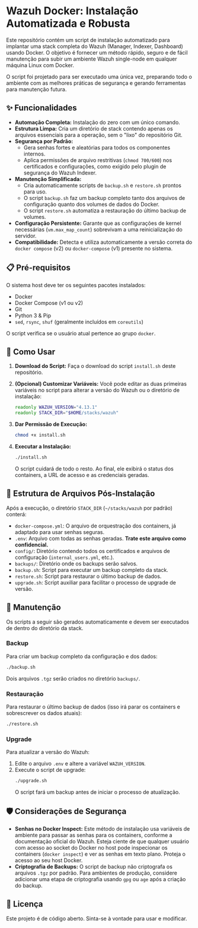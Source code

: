 # Wazuh Docker: Instalação Automatizada e Robusta

Este repositório contém um script de instalação automatizado para implantar uma stack completa do Wazuh (Manager, Indexer, Dashboard) usando Docker. O objetivo é fornecer um método rápido, seguro e de fácil manutenção para subir um ambiente Wazuh single-node em qualquer máquina Linux com Docker.

O script foi projetado para ser executado uma única vez, preparando todo o ambiente com as melhores práticas de segurança e gerando ferramentas para manutenção futura.

## ✨ Funcionalidades

-   **Automação Completa:** Instalação do zero com um único comando.
-   **Estrutura Limpa:** Cria um diretório de stack contendo apenas os arquivos essenciais para a operação, sem o "lixo" do repositório Git.
-   **Segurança por Padrão:**
    -   Gera senhas fortes e aleatórias para todos os componentes internos.
    -   Aplica permissões de arquivo restritivas (`chmod 700/600`) nos certificados e configurações, como exigido pelo plugin de segurança do Wazuh Indexer.
-   **Manutenção Simplificada:**
    -   Cria automaticamente scripts de `backup.sh` e `restore.sh` prontos para uso.
    -   O script `backup.sh` faz um backup completo tanto dos arquivos de configuração quanto dos volumes de dados do Docker.
    -   O script `restore.sh` automatiza a restauração do último backup de volumes.
-   **Configuração Persistente:** Garante que as configurações de kernel necessárias (`vm.max_map_count`) sobrevivam a uma reinicialização do servidor.
-   **Compatibilidade:** Detecta e utiliza automaticamente a versão correta do `docker compose` (v2) ou `docker-compose` (v1) presente no sistema.

## 📋 Pré-requisitos

O sistema host deve ter os seguintes pacotes instalados:
* Docker
* Docker Compose (v1 ou v2)
* Git
* Python 3 & Pip
* `sed`, `rsync`, `shuf` (geralmente incluídos em `coreutils`)

O script verifica se o usuário atual pertence ao grupo `docker`.

## 🚀 Como Usar

1.  **Download do Script:**
    Faça o download do script `install.sh` deste repositório.

2.  **(Opcional) Customizar Variáveis:**
    Você pode editar as duas primeiras variáveis no script para alterar a versão do Wazuh ou o diretório de instalação:
    ```bash
    readonly WAZUH_VERSION="4.13.1"
    readonly STACK_DIR="$HOME/stacks/wazuh"
    ```

3.  **Dar Permissão de Execução:**
    ```bash
    chmod +x install.sh
    ```

4.  **Executar a Instalação:**
    ```bash
    ./install.sh
    ```
    O script cuidará de todo o resto. Ao final, ele exibirá o status dos containers, a URL de acesso e as credenciais geradas.

## 📁 Estrutura de Arquivos Pós-Instalação

Após a execução, o diretório `STACK_DIR` (`~/stacks/wazuh` por padrão) conterá:

-   `docker-compose.yml`: O arquivo de orquestração dos containers, já adaptado para usar senhas seguras.
-   `.env`: Arquivo com todas as senhas geradas. **Trate este arquivo como confidencial.**
-   `config/`: Diretório contendo todos os certificados e arquivos de configuração (`internal_users.yml`, etc.).
-   `backups/`: Diretório onde os backups serão salvos.
-   `backup.sh`: Script para executar um backup completo da stack.
-   `restore.sh`: Script para restaurar o último backup de dados.
-   `upgrade.sh`: Script auxiliar para facilitar o processo de upgrade de versão.

## 🔧 Manutenção

Os scripts a seguir são gerados automaticamente e devem ser executados de dentro do diretório da stack.

### Backup

Para criar um backup completo da configuração e dos dados:
```bash
./backup.sh
```
Dois arquivos `.tgz` serão criados no diretório `backups/`.

### Restauração

Para restaurar o último backup de dados (isso irá parar os containers e sobrescrever os dados atuais):
```bash
./restore.sh
```

### Upgrade

Para atualizar a versão do Wazuh:
1.  Edite o arquivo `.env` e altere a variável `WAZUH_VERSION`.
2.  Execute o script de upgrade:
    ```bash
    ./upgrade.sh
    ```
    O script fará um backup antes de iniciar o processo de atualização.

## 🛡️ Considerações de Segurança

-   **Senhas no Docker Inspect:** Este método de instalação usa variáveis de ambiente para passar as senhas para os containers, conforme a documentação oficial do Wazuh. Esteja ciente de que qualquer usuário com acesso ao socket do Docker no host pode inspecionar os containers (`docker inspect`) e ver as senhas em texto plano. Proteja o acesso ao seu host Docker.
-   **Criptografia de Backups:** O script de backup não criptografa os arquivos `.tgz` por padrão. Para ambientes de produção, considere adicionar uma etapa de criptografia usando `gpg` ou `age` após a criação do backup.

## 📄 Licença

Este projeto é de código aberto. Sinta-se à vontade para usar e modificar.
